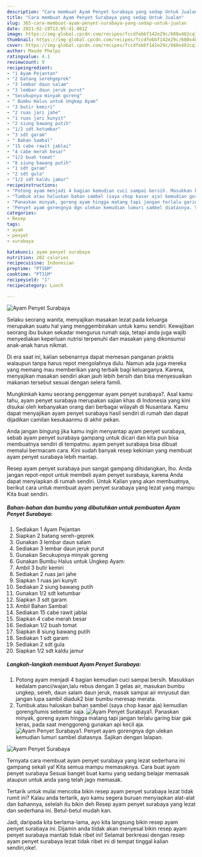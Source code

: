 ```yaml
---
description: "Cara membuat Ayam Penyet Surabaya yang sedap Untuk Jualan"
title: "Cara membuat Ayam Penyet Surabaya yang sedap Untuk Jualan"
slug: 365-cara-membuat-ayam-penyet-surabaya-yang-sedap-untuk-jualan
date: 2021-02-19T13:05:41.001Z
image: https://img-global.cpcdn.com/recipes/fccdfebbf142e29c/680x482cq70/ayam-penyet-surabaya-foto-resep-utama.jpg
thumbnail: https://img-global.cpcdn.com/recipes/fccdfebbf142e29c/680x482cq70/ayam-penyet-surabaya-foto-resep-utama.jpg
cover: https://img-global.cpcdn.com/recipes/fccdfebbf142e29c/680x482cq70/ayam-penyet-surabaya-foto-resep-utama.jpg
author: Maude Phelps
ratingvalue: 4.1
reviewcount: 9
recipeingredient:
- "1 Ayam Pejantan"
- "2 batang serehgeprek"
- "3 lembar daun salam"
- "3 lembar daun jeruk purut"
- "Secukupnya minyak goreng"
- " Bumbu Halus untuk Ungkep Ayam"
- "3 butir kemiri"
- "2 ruas jari jahe"
- "1 ruas jari kunyit"
- "2 siung bawang putih"
- "1/2 sdt ketumbar"
- "3 sdt garam"
- " Bahan Sambal"
- "15 cabe rawit jablai"
- "4 cabe merah besar"
- "1/2 buah tomat"
- "8 siung bawang putih"
- "1 sdt garam"
- "2 sdt gula"
- "1/2 sdt kaldu jamur"
recipeinstructions:
- "Potong ayam menjadi 4 bagian kemudian cuci sampai bersih. Masukkan kedalam panci/wajan,lalu rebus dengan 3 gelas air, masukan bumbu ungkep, sereh, daun salam daun jeruk, masak sampai air mnyusut dan jangan lupa sambil diaduk2 biar bumbu meresap merata."
- "Tumbuk atau haluskan bahan sambel (saya chop kasar aja) kemudian goreng/tumis sebentar saja."
- "Panaskan minyak, goreng ayam hingga matang tapi jangan terlalu garing biar gak keras, pada saat menggoreng gunakan api kecil aja."
- "Penyet ayam gorengnya dgn ulekan kemudian lumuri sambel diatasnya. Sajikan dengan lalapan."
categories:
- Resep
tags:
- ayam
- penyet
- surabaya

katakunci: ayam penyet surabaya 
nutrition: 202 calories
recipecuisine: Indonesian
preptime: "PT16M"
cooktime: "PT31M"
recipeyield: "1"
recipecategory: Lunch

---
```



![Ayam Penyet Surabaya](https://img-global.cpcdn.com/recipes/fccdfebbf142e29c/680x482cq70/ayam-penyet-surabaya-foto-resep-utama.jpg)

Selaku seorang wanita, menyajikan masakan lezat pada keluarga merupakan suatu hal yang menggembirakan untuk kamu sendiri. Kewajiban seorang ibu bukan sekadar mengurus rumah saja, tetapi anda juga wajib menyediakan keperluan nutrisi terpenuhi dan masakan yang dikonsumsi anak-anak harus nikmat.

Di era  saat ini, kalian sebenarnya dapat memesan panganan praktis walaupun tanpa harus repot mengolahnya dulu. Namun ada juga mereka yang memang mau memberikan yang terbaik bagi keluarganya. Karena, menyajikan masakan sendiri akan jauh lebih bersih dan bisa menyesuaikan makanan tersebut sesuai dengan selera famili. 



Mungkinkah kamu seorang penggemar ayam penyet surabaya?. Asal kamu tahu, ayam penyet surabaya merupakan sajian khas di Indonesia yang kini disukai oleh kebanyakan orang dari berbagai wilayah di Nusantara. Kamu dapat menyajikan ayam penyet surabaya hasil sendiri di rumah dan dapat dijadikan camilan kesukaanmu di akhir pekan.

Anda jangan bingung jika kamu ingin menyantap ayam penyet surabaya, sebab ayam penyet surabaya gampang untuk dicari dan kita pun bisa membuatnya sendiri di tempatmu. ayam penyet surabaya bisa dibuat memalui bermacam cara. Kini sudah banyak resep kekinian yang membuat ayam penyet surabaya lebih mantap.

Resep ayam penyet surabaya pun sangat gampang dihidangkan, lho. Anda jangan repot-repot untuk membeli ayam penyet surabaya, karena Anda dapat menyiapkan di rumah sendiri. Untuk Kalian yang akan membuatnya, berikut cara untuk membuat ayam penyet surabaya yang lezat yang mampu Kita buat sendiri.

<!--inarticleads1-->

##### Bahan-bahan dan bumbu yang dibutuhkan untuk pembuatan Ayam Penyet Surabaya:

1. Sediakan 1 Ayam Pejantan
1. Siapkan 2 batang sereh-geprek
1. Gunakan 3 lembar daun salam
1. Sediakan 3 lembar daun jeruk purut
1. Gunakan Secukupnya minyak goreng
1. Gunakan  Bumbu Halus untuk Ungkep Ayam:
1. Ambil 3 butir kemiri
1. Sediakan 2 ruas jari jahe
1. Siapkan 1 ruas jari kunyit
1. Sediakan 2 siung bawang putih
1. Gunakan 1/2 sdt ketumbar
1. Siapkan 3 sdt garam
1. Ambil  Bahan Sambal:
1. Sediakan 15 cabe rawit jablai
1. Siapkan 4 cabe merah besar
1. Sediakan 1/2 buah tomat
1. Siapkan 8 siung bawang putih
1. Sediakan 1 sdt garam
1. Sediakan 2 sdt gula
1. Siapkan 1/2 sdt kaldu jamur




<!--inarticleads2-->

##### Langkah-langkah membuat Ayam Penyet Surabaya:

1. Potong ayam menjadi 4 bagian kemudian cuci sampai bersih. Masukkan kedalam panci/wajan,lalu rebus dengan 3 gelas air, masukan bumbu ungkep, sereh, daun salam daun jeruk, masak sampai air mnyusut dan jangan lupa sambil diaduk2 biar bumbu meresap merata.
1. Tumbuk atau haluskan bahan sambel (saya chop kasar aja) kemudian goreng/tumis sebentar saja.
<img src="//assets-global.cpcdn.com/assets/icons/button_play-2c75c40dde080a61004c1f40b05d8f140eaff45d7e9e6481dc71c63d2e7c4909.png" alt="Ayam Penyet Surabaya">1. Panaskan minyak, goreng ayam hingga matang tapi jangan terlalu garing biar gak keras, pada saat menggoreng gunakan api kecil aja.
<img src="//assets-global.cpcdn.com/assets/icons/button_play-2c75c40dde080a61004c1f40b05d8f140eaff45d7e9e6481dc71c63d2e7c4909.png" alt="Ayam Penyet Surabaya">1. Penyet ayam gorengnya dgn ulekan kemudian lumuri sambel diatasnya. Sajikan dengan lalapan.
<img src="//assets-global.cpcdn.com/assets/icons/button_play-2c75c40dde080a61004c1f40b05d8f140eaff45d7e9e6481dc71c63d2e7c4909.png" alt="Ayam Penyet Surabaya">



Ternyata cara membuat ayam penyet surabaya yang lezat sederhana ini gampang sekali ya! Kita semua mampu memasaknya. Cara buat ayam penyet surabaya Sesuai banget buat kamu yang sedang belajar memasak ataupun untuk anda yang telah jago memasak.

Tertarik untuk mulai mencoba bikin resep ayam penyet surabaya lezat tidak rumit ini? Kalau anda tertarik, ayo kamu segera buruan menyiapkan alat-alat dan bahannya, setelah itu bikin deh Resep ayam penyet surabaya yang lezat dan sederhana ini. Betul-betul mudah kan. 

Jadi, daripada kita berlama-lama, ayo kita langsung bikin resep ayam penyet surabaya ini. Dijamin anda tiidak akan menyesal bikin resep ayam penyet surabaya mantab tidak ribet ini! Selamat berkreasi dengan resep ayam penyet surabaya lezat tidak ribet ini di tempat tinggal kalian sendiri,oke!.

